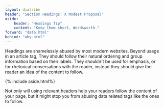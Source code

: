 ```yaml
---
layout: diatribe
header: "Section Headings: A Modest Proposal"
aside:
    header: "Headings Tip"
    content: "Keep them short, Wordsworth."
forward: "data.html"
behind: "why.html"
---
```


<div>
    <p>
        Headings are shamelessly abused by most modern websites. Beyond usage in an article tag,
        They should follow their natural ordering and group information based on their labels. They shouldn't be
        used for emphasis, or for rhetorical conversations with the reader, instead they should give the reader
        an idea of the content to follow.
    </p>
    {% include aside.html%}
</div>

Not only will using relevant headers help your readers follow the content of your page,
but it might stop you from abusing data related tags like the ones to follow.
